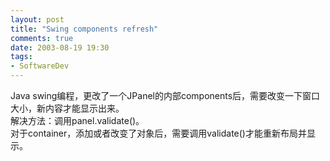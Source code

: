 ```yaml
---
layout: post
title: "Swing components refresh"
comments: true
date: 2003-08-19 19:30
tags:
- SoftwareDev
---
```

Java swing编程，更改了一个JPanel的内部components后，需要改变一下窗口大小，新内容才能显示出来。  
解决方法：调用panel.validate()。  
对于container，添加或者改变了对象后，需要调用validate()才能重新布局并显示。
